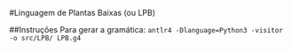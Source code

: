 #Linguagem de Plantas Baixas (ou LPB)

##Instruções
Para gerar a gramática:
```antlr4 -Dlanguage=Python3 -visitor -o src/LPB/ LPB.g4```
